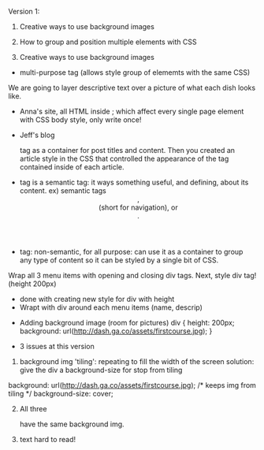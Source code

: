 Version 1:
1) Creative ways to use background images
2) How to group and position multiple elements with CSS

1) Creative ways to use background images
  - <div> multi-purpose tag (allows style group of elememts with the same CSS)
  We are going to layer descriptive text over a picture of what each dish looks like.

  - Anna's site, all HTML inside <body>; which affect every single page element with CSS body style, only write once!

  - Jeff's blog <article> tag as a container for post titles and content.  Then you created an article style in the CSS that controlled the appearance of the tag contained inside of each article.

  - <article> tag is a semantic tag: it ways something useful, and defining, about its content.  ex) semantic tags <header>, <nav> (short for navigation), or <footer>.

  - <div> tag: non-semantic, for all purpose: can use it as a container to group any type of content so it can be styled by a single bit of CSS.

Wrap all 3 menu items with opening and closing div tags.
Next, style div tag! (height 200px)
- done with creating new style for div with height
- Wrapt with div around each menu items (name, descrip)

* Adding background image (room for pictures)
div {
  height: 200px;
  background: url(http://dash.ga.co/assets/firstcourse.jpg);
}

- 3 issues at this version
1) background img 'tiling': repeating to fill the width of the screen
  solution: give the div a background-size for stop from tiling

  background: url(http://dash.ga.co/assets/firstcourse.jpg);
  /* keeps img from tiling */
  background-size: cover; 
  
2) All three <div> have the same background img.

3) text hard to read!


